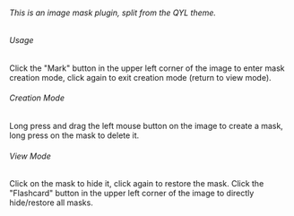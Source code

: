 ###### This is an image mask plugin, split from the QYL theme.
###### Usage
Click the "Mark" button in the upper left corner of the image to enter mask creation mode, click again to exit creation mode (return to view mode).
###### Creation Mode
Long press and drag the left mouse button on the image to create a mask, long press on the mask to delete it.
###### View Mode
Click on the mask to hide it, click again to restore the mask.
Click the "Flashcard" button in the upper left corner of the image to directly hide/restore all masks.
